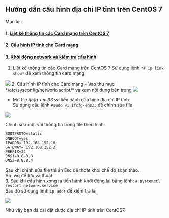 


## Hướng dẫn cấu hình địa chỉ IP tĩnh trên CentOS 7
Mục lục
#### 1. [Liệt kê thông tin các Card mạng trên CentOS 7](#1)
#### 2. [Cấu hình IP tĩnh cho Card mạng](#2)
#### 3. [Khởi động network và kiểm tra cấu hình](#3)

<a name="1"></a>

1. Liệt kê thông tin các Card mạng trên CentOS 7
Sử dụng lệnh `*# ip link show*` để xem thông tin card mạng

<img src="https://i.imgur.com/fcye2T2.png">
<a name="2"></a>
2. Cấu hình IP tĩnh cho Card mạng
- Vào thư mục */etc/sysconfig/network-script/* và xem nội dung bên trong

<img src="https://i.imgur.com/2U1V4FN.png">

- Mở file *ifcfg-ens33* và tiến hành cấu hình địa chỉ IP tĩnh  
Sử dụng câu lệnh `#sudo vi ifcfg-ens33` để chỉnh sửa file  

<img src="https://i.imgur.com/aZwjUeu.png">


Chỉnh sửa một vài thông tin trong file theo hình:  
```SH
BOOTPROTO=static  
ONBOOT=yes  
IPADDR= 192.168.152.10  
GATEWAY= 192.168.152.2  
PREFIX=24  
DNS1=8.8.8.8  
DNS2=8.8.8.4  
```
Sau khi chỉnh sửa file thì ấn Esc để thoát khỏi chế độ soạn thảo.  
Ấn :wq để lưu và thoát  
<a name ="3"></a>
3. Sau khi cấu hình xong ta tiến hành khởi động lại bằng lệnh:
`# systemctl restart network.service`  
Sau đó sử dụng lệnh `ip addr` để kiểm tra lại  

<img src="https://i.imgur.com/RHpAdc5.png">  

Như vậy bạn đã cài đặt được địa chỉ IP tĩnh trên CentOS7.